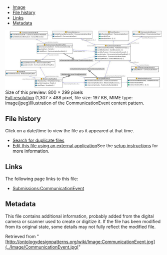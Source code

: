 * [Image](../Image/CommunicationEvent.jpg#file)
* [File history](../Image/CommunicationEvent.jpg#filehistory)
* [Links](../Image/CommunicationEvent.jpg#filelinks)
* [Metadata](../Image/CommunicationEvent.jpg#metadata)

[![Image:CommunicationEvent.jpg](../images/thumb/a/aa/CommunicationEvent.jpg/800px-CommunicationEvent.jpg)](../images/a/aa/CommunicationEvent.jpg)  
Size of this preview: 800 × 299 pixels  
[Full resolution](../images/a/aa/CommunicationEvent.jpg)‎ (1,307 × 488 pixel, file size: 197 KB, MIME type: image/jpeg)Illustration of the CommunicationEvent content pattern.




## File history

Click on a date/time to view the file as it appeared at that time.



  
* [Search for duplicate files](http://ontologydesignpatterns.org/wiki/Special:FileDuplicateSearch/CommunicationEvent.jpg "Special:FileDuplicateSearch/CommunicationEvent.jpg")
* [Edit this file using an external application](http://ontologydesignpatterns.org/wiki/index.php?title=Image:CommunicationEvent.jpg&action=edit&externaledit=true&mode=file "Image:CommunicationEvent.jpg")See the [setup instructions](http://www.mediawiki.org/wiki/Manual:External_editors "http://www.mediawiki.org/wiki/Manual:External_editors") for more information.

## Links



The following page links to this file:


* [Submissions:CommunicationEvent](../Submissions/CommunicationEvent "Submissions:CommunicationEvent")

## Metadata


This file contains additional information, probably added from the digital camera or scanner used to create or digitize it.
If the file has been modified from its original state, some details may not fully reflect the modified file.




Retrieved from "[http://ontologydesignpatterns.org/wiki/Image:CommunicationEvent.jpg](../Image/CommunicationEvent.jpg)"